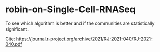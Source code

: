 # robin-on-Single-Cell-RNASeq
To see which algorithm is better and if the communities are statistically significant.

Cite:
https://journal.r-project.org/archive/2021/RJ-2021-040/RJ-2021-040.pdf
